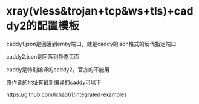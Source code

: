 # xray(vless&trojan+tcp&ws+tls)+caddy2的配置模板
caddy1.json是回落到emby端口，就是caddy的json格式的反代指定端口

caddy2.json是回落到静态页面

caddy是特别编译的caddy2，官方的不能用

原作者的地址有最新编译的caddy可以下

https://github.com/lxhao61/integrated-examples